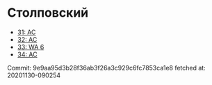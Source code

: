 # Столповский
- [31: AC](31.md)
- [32: AC](32.md)
- [33: WA 6](33.md)
- [34: AC](34.md)

Commit: 9e9aa95d3b28f36ab3f26a3c929c6fc7853ca1e8
 fetched at: 20201130-090254
